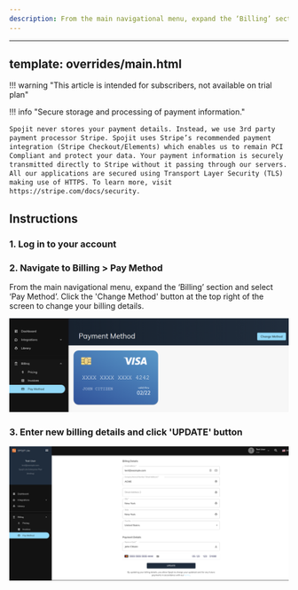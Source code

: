 ```yaml
---
description: From the main navigational menu, expand the ‘Billing’ section and select ‘Pay Method’. Click the 'Change Method' button at the top right of the screen to change your billing details.
---
```

---
template: overrides/main.html
---

!!! warning "This article is intended for subscribers, not available on trial plan"

!!! info "Secure storage and processing of payment information."

    Spojit never stores your payment details. Instead, we use 3rd party payment processor Stripe. Spojit uses Stripe’s recommended payment integration (Stripe Checkout/Elements) which enables us to remain PCI Compliant and protect your data. Your payment information is securely transmitted directly to Stripe without it passing through our servers. All our applications are secured using Transport Layer Security (TLS) making use of HTTPS. To learn more, visit https://stripe.com/docs/security.

## Instructions
### 1. Log in to your account

### 2. Navigate to Billing > Pay Method

  From the main navigational menu, expand the ‘Billing’ section and select ‘Pay Method’. Click the 'Change Method' button at the top right of the screen to change your billing details.

  ![Payment Method](/assets/images/payment-method.png "Payment Method")

### 3. Enter new billing details and click 'UPDATE' button

  ![Update Billing](/assets/images/update-billing.png "Update Billing")
